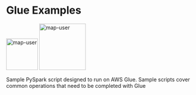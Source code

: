 # Glue Examples

<img width="85" alt="map-user" src="https://img.shields.io/badge/views-2056-green"> <img width="125" alt="map-user" src="https://img.shields.io/badge/unique visits-457-green">

Sample PySpark script designed to run on AWS Glue. Sample scripts cover common operations that need to be completed with Glue
